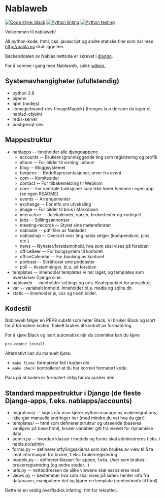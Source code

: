 # Nablaweb #
[![Code style: black](https://img.shields.io/badge/code%20style-black-000000.svg)](https://github.com/psf/black)
[![Python linting](https://github.com/Nabla-NTNU/nablaweb/workflows/Python%20linting/badge.svg)](https://github.com/Nabla-NTNU/nablaweb/actions?query=workflow%3A"Python+linting")
[![Python testing](https://github.com/Nabla-NTNU/nablaweb/workflows/Python%20testing/badge.svg)](https://github.com/Nabla-NTNU/nablaweb/actions?query=workflow%3A"Python+testing")

Velkommen til nablaweb!

All python-kode, html, css, javascript og andre statiske filer som har med http://nabla.no skal ligge her.

Backenddelen av Nablas nettside er skrevet i [django](http://djangoproject.com).

For å komme i gang med Nablaweb, sjekk [wikien.](https://github.com/NablaWebkom/nablaweb/wiki)

## Systemavhengigheter (ufullstendig)

* python 3.9
* pipenv
* npm (nodejs)
* libmagickwand-dev (ImageMagick) (trenges kun dersom du lager et nablad-objekt)
* redis-server
* postgresql-dev

## Mappestruktur ##
- nablapps -- Inneholder alle djangoappene
    - accounts -- Brukere (grunnleggende ting som registrering og profil)
    - album -- For bilder til visning i album
    - blog -- Bloggsystemet
    - bedpres -- Bedriftspresentasjoner, arver fra event
    - com -- Komitesider
    - contact -- For tilbakemelding til Webkom
    - core -- For sentrale funksjoner som ikke hører hjemme i egen app (se egen README)
    - events -- Arrangementer
    - exchange -- For info om utveksling
    - image -- For bilder til bruk i Markdown
    - interactive -- Julekalender, quizer, brukertester og kodegolf
    - jobs -- Stillingsannonser
    - meeting-records -- Styret sine møtereferater
    - nabladet -- pdf-filer av Nabladet
    - nablashop -- Oversikt over ting nabla selger (kompendium, pins, etc.)
    - news -- Nyheter/forsideinnhold, hva som skal vises på forsiden
    - officeBeer -- For bongsystem til kontoret
    - officeCalendar -- For booking av kontoret
    - podcast -- Scråttcast sine podcaster
    - poll -- Avstemninger, bl.a. på forsiden
- templates -- inneholder templates vi har laget, og templates som overskriver
             Django sine.
- nablaweb -- inneholder settings og urls. Knutepunktet for prosjektet.
- var -- variabelt innhold. Inneholder bl.a. media og sqlite.db
- static -- inneholder js, css og noen bilder. 

## Kodestil
Nablaweb følger en PEP8 substil som heter Black.
Vi bruker Black og isort for å formatere koden.
flake8 brukes til kontroll av formatering.

For å kjøre Black og isort automatisk når du commiter kan du kjøre
```shell
pre-commit install
```

Alternativt kan du manuelt kjøre:
 - `make fixme`: formaterer feil i koden din.
 - `make check`: kontrollerer at du har korrekt formatert kode.

Pass på at koden er formatert riktig før du pusher den.


## Standard mappestruktur i Django (de fleste Django-apps, f.eks. nablapps/accounts) ##
- migrations/ -- lages når man kjører python manage.py makemigrations, ikke gjør manuelle endringer her (med mindre du vet hva du gjør)
- templates/ -- html som definerer struktur og utseende (baseres vanligvis på base.html), bruker variabler gitt fra viewet for dynamiske data
- admin.py -- hvordan klasser i models og forms skal administreres f.eks. i nabla.no/admin
- forms.py -- definerer utfyllingsskjema som kan brukes av view til å ta imot informasjon fra bruker, f.eks. brukerregistering
- models.py -- definerer klasser for appen, f.eks. User som brukes i brukerregistrering (og andre steder...)
- urls.py -- nettaddressen de ulike viewene skal assosieres med
- views.py -- bestemmer hva som skal vises på siden: henter info fra databasen, manipulerer det og kjører en template (context=info til html)

Dette er en veldig overfladisk inføring, fint for rekrutter..
